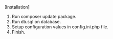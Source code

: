 [Installation]

1. Run composer update package.
2. Run db.sql on database.
3. Setup configuration values in config.ini.php file.
4. Finish.
